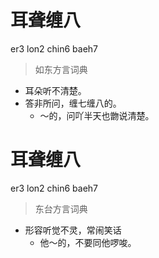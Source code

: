 # 耳聋缠八
er3 lon2 chin6 baeh7
> 如东方言词典
- 耳朵听不清楚。
- 答非所问，缠七缠八的。
  - ～的，问吖半天也朆说清楚。

# 耳聋缠八
er3 lon2 chin6 baeh7
> 东台方言词典
- 形容听觉不灵，常闹笑话
  - 他～的，不要同他啰唆。

